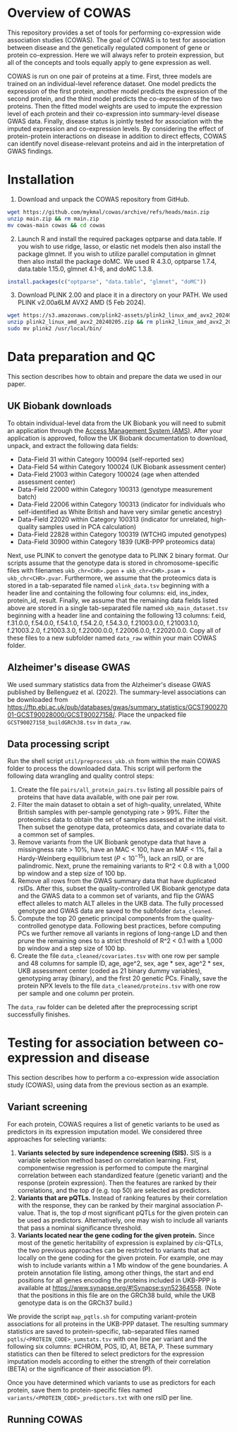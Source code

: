# Overview of COWAS

This repository provides a set of tools for performing co-expression wide association studies (COWAS). The goal of COWAS is to test for association between disease and the genetically regulated component of gene or protein co-expression. Here we will always refer to protein expression, but all of the concepts and tools equally apply to gene expression as well.

COWAS is run on one pair of proteins at a time. First, three models are trained on an individual-level reference dataset. One model predicts the expression of the first protein, another model predicts the expression of the second protein, and the third model predicts the co-expression of the two proteins. Then the fitted model weights are used to impute the expression level of each protein and their co-expression into summary-level disease GWAS data. Finally, disease status is jointly tested for association with the imputed expression and co-expression levels. By considering the effect of protein-protein interactions on disease in addition to direct effects, COWAS can identify novel disease-relevant proteins and aid in the interpretation of GWAS findings.

# Installation

1. Download and unpack the COWAS repository from GitHub.
```bash
wget https://github.com/mykmal/cowas/archive/refs/heads/main.zip
unzip main.zip && rm main.zip
mv cowas-main cowas && cd cowas
```
2. Launch R and install the required packages optparse and data.table. If you wish to use ridge, lasso, or elastic net models then also install the package glmnet. If you wish to utilize parallel computation in glmnet then also install the package doMC. We used R 4.3.0, optparse 1.7.4, data.table 1.15.0, glmnet 4.1-8, and doMC 1.3.8.
```R
install.packages(c("optparse", "data.table", "glmnet", "doMC"))
```
3. Download PLINK 2.00 and place it in a directory on your PATH. We used PLINK v2.00a6LM AVX2 AMD (5 Feb 2024).
```bash
wget https://s3.amazonaws.com/plink2-assets/plink2_linux_amd_avx2_20240205.zip
unzip plink2_linux_amd_avx2_20240205.zip && rm plink2_linux_amd_avx2_20240205.zip
sudo mv plink2 /usr/local/bin/
```

# Data preparation and QC

This section describes how to obtain and prepare the data we used in our paper.

## UK Biobank downloads

To obtain individual-level data from the UK Biobank you will need to submit an application through the [Access Management System (AMS)](https://www.ukbiobank.ac.uk/enable-your-research/apply-for-access). After your application is approved, follow the UK Biobank documentation to download, unpack, and extract the following data fields:

* Data-Field 31 within Category 100094 (self-reported sex)
* Data-Field 54 within Category 100024 (UK Biobank assessment center)
* Data-Field 21003 within Category 100024 (age when attended assessment center)
* Data-Field 22000 within Category 100313 (genotype measurement batch)
* Data-Field 22006 within Category 100313 (indicator for individuals who self-identified as White British and have very similar genetic ancestry)
* Data-Field 22020 within Category 100313 (indicator for unrelated, high-quality samples used in PCA calculation)
* Data-Field 22828 within Category 100319 (WTCHG imputed genotypes)
* Data-Field 30900 within Category 1839 (UKB-PPP proteomics data)

Next, use PLINK to convert the genotype data to PLINK 2 binary format. Our scripts assume that the genotype data is stored in chromosome-specific files with filenames `ukb_chr<CHR>.pgen` + `ukb_chr<CHR>.psam` + `ukb_chr<CHR>.pvar`. Furthermore, we assume that the proteomics data is stored in a tab-separated file named `olink_data.tsv` beginning with a header line and containing the following four columns: eid, ins_index, protein_id, result. Finally, we assume that the remaining data fields listed above are stored in a single tab-separated file named `ukb_main_dataset.tsv` beginning with a header line and containing the following 13 columns: f.eid, f.31.0.0, f.54.0.0, f.54.1.0, f.54.2.0, f.54.3.0, f.21003.0.0, f.21003.1.0, f.21003.2.0, f.21003.3.0, f.22000.0.0, f.22006.0.0, f.22020.0.0. Copy all of these files to a new subfolder named `data_raw` within your main COWAS folder.

## Alzheimer's disease GWAS

We used summary statistics data from the Alzheimer's disease GWAS published by Bellenguez et al. (2022). The summary-level associations can be downloaded from <https://ftp.ebi.ac.uk/pub/databases/gwas/summary_statistics/GCST90027001-GCST90028000/GCST90027158/>. Place the unpacked file `GCST90027158_buildGRCh38.tsv` in `data_raw`.

## Data processing script

Run the shell script `util/preprocess_ukb.sh` from within the main COWAS folder to process the downloaded data. This script will perform the following data wrangling and quality control steps:

1. Create the file `pairs/all_protein_pairs.tsv` listing all possible pairs of proteins that have data available, with one pair per row.
2. Filter the main dataset to obtain a set of high-quality, unrelated, White British samples with per-sample genotyping rate > 99%. Filter the proteomics data to obtain the set of samples assessed at the initial visit. Then subset the genotype data, proteomics data, and covariate data to a common set of samples.
3. Remove variants from the UK Biobank genotype data that have a missingness rate > 10%, have an MAC < 100, have an MAF < 1%, fail a Hardy-Weinberg equilibrium test ($P < 10^{-15}$), lack an rsID, or are palindromic. Next, prune the remaining variants to R^2 < 0.8 with a 1,000 bp window and a step size of 100 bp.
4. Remove all rows from the GWAS summary data that have duplicated rsIDs. After this, subset the quality-controlled UK Biobank genotype data and the GWAS data to a common set of variants, and flip the GWAS effect alleles to match ALT alleles in the UKB data. The fully processed genotype and GWAS data are saved to the subfolder `data_cleaned`.
5. Compute the top 20 genetic principal components from the quality-controlled genotype data. Following best practices, before computing PCs we further remove all variants in regions of long-range LD and then prune the remaining ones to a strict threshold of R^2 < 0.1 with a 1,000 bp window and a step size of 100 bp.
6. Create the file `data_cleaned/covariates.tsv` with one row per sample and 48 columns for sample ID, age, age^2, sex, age * sex, age^2 * sex, UKB assessment center (coded as 21 binary dummy variables), genotyping array (binary), and the first 20 genetic PCs. Finally, save the protein NPX levels to the file `data_cleaned/proteins.tsv` with one row per sample and one column per protein.

The `data_raw` folder can be deleted after the preprocessing script successfully finishes.

# Testing for association between co-expression and disease

This section describes how to perform a co-expression wide association study (COWAS), using data from the previous section as an example.

## Variant screening

For each protein, COWAS requires a list of genetic variants to be used as predictors in its expression imputation model. We considered three approaches for selecting variants:

1. **Variants selected by sure independence screening (SIS).** SIS is a variable selection method based on correlation learning. First, componentwise regression is performed to compute the marginal correlation between each standardized feature (genetic variant) and the response (protein expression). Then the features are ranked by their correlations, and the top $d$ (e.g. top 50) are selected as predictors.
2. **Variants that are pQTLs.** Instead of ranking features by their correlation with the response, they can be ranked by their marginal association *P*-value. That is, the top $d$ most significant pQTLs for the given protein can be used as predictors. Alternatively, one may wish to include all variants that pass a nominal significance threshold.
3. **Variants located near the gene coding for the given protein.** Since most of the genetic heritability of expression is explained by *cis*-QTLs, the two previous approaches can be restricted to variants that act locally on the gene coding for the given protein. For example, one may wish to include variants within a 1 Mb window of the gene boundaries. A protein annotation file listing, among other things, the start and end positions for all genes encoding the proteins included in UKB-PPP is available at <https://www.synapse.org/#!Synapse:syn52364558>. (Note that the positions in this file are on the GRCh38 build, while the UKB genotype data is on the GRCh37 build.)

We provide the script `map_pqtls.sh` for computing variant-protein associations for all proteins in the UKB-PPP dataset. The resulting summary statistics are saved to protein-specific, tab-separated files named `pqtls/<PROTEIN_CODE>_sumstats.tsv` with one line per variant and the following six columns: #CHROM, POS, ID, A1, BETA, P. These summary statistics can then be filtered to select predictors for the expression imputation models according to either the strength of their correlation (BETA) or the significance of their association (P).

Once you have determined which variants to use as predictors for each protein, save them to protein-specific files named `variants/<PROTEIN_CODE>_predictors.txt` with one rsID per line.

## Running COWAS

